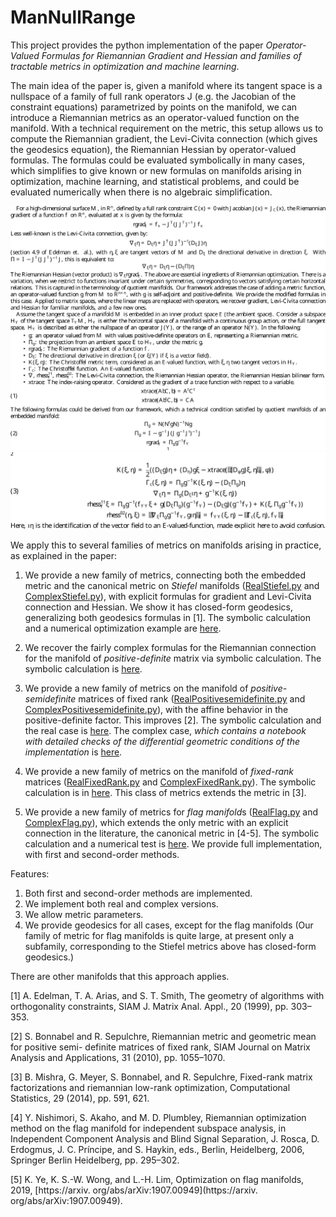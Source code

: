 # ManNullRange
This project provides the python implementation of the paper <em> Operator-Valued Formulas for Riemannian Gradient and Hessian and families of tractable metrics in optimization and machine learning</em>.

The main idea of the paper is, given a manifold where its tangent space is a nullspace of a family of full rank operators J (e.g. the Jacobian of the constraint equations) parametrized by points on the manifold, we can introduce a Riemannian metrics as an operator-valued function on the manifold. With a technical requirement on the metric, this setup allows us to compute the Riemannian gradient, the Levi-Civita connection (which gives the geodesics equation), the Riemannian Hessian by operator-valued formulas. The formulas could be evaluated symbolically in many cases, which simplifies to give known or new formulas on manifolds arising in optimization, machine learning, and statistical problems, and could be evaluated numerically when there is no algebraic simplification.

![formulas1](https://github.com/dnguyend/ManNullRange/blob/master/formulas-1.svg)
![formulas2](https://github.com/dnguyend/ManNullRange/blob/master/formulas-2.svg)

We apply this to several families of metrics on manifolds arising in practice, as explained in the paper:

1. We provide a new family of metrics, connecting both the embedded metric and the canonical metric on *Stiefel* manifolds ([RealStiefel.py](https://github.com/dnguyend/ManNullRange/blob/master/manifolds/RealStiefel.py) and [ComplexStiefel.py](https://github.com/dnguyend/ManNullRange/blob/master/manifolds/ComplexStiefel.py)), with explicit formulas for gradient and Levi-Civita connection and Hessian. We show it has closed-form geodesics, generalizing both geodesics formulas in [1]. The symbolic calculation and a numerical optimization example are [here](https://github.com/dnguyend/ManNullRange/blob/master/tests/stiefel_test.ipynb). 

2. We recover the fairly complex formulas for the Riemannian connection for the manifold of *positive-definite* matrix via symbolic calculation. The symbolic calculation is [here](https://github.com/dnguyend/ManNullRange/blob/master/colab/pd_symbolic.ipynb).

3. We provide a new family of metrics on the manifold of *positive-semidefinite* matrices of fixed rank ([RealPositivesemidefinite.py](https://github.com/dnguyend/ManNullRange/blob/master/manifolds/RealPositiveSemidefinite.py) and [ComplexPositivesemidefinite.py](https://github.com/dnguyend/ManNullRange/blob/master/manifolds/ComplexPositiveSemidefinite.py)), with the affine behavior in the positive-definite factor. This improves [2]. The symbolic calculation and the real case is [here](https://github.com/dnguyend/ManNullRange/blob/master/colab/psd_test.ipynb). The complex case, <em> which contains a notebook with detailed checks of the differential geometric conditions of the implementation</em> is [here](https://github.com/dnguyend/ManNullRange/blob/master/colab/complex_psd.ipynb).

4. We provide a new family of metrics on the manifold of *fixed-rank* matrices ([RealFixedRank.py]() and [ComplexFixedRank.py]()). The symbolic calculation is in [here](https://github.com/dnguyend/ManNullRange/blob/master/colab/fixedrank_test.ipynb). This class of metrics extends the metric in [3].

5. We provide a new family of metrics for *flag manifold*s ([RealFlag.py](https://github.com/dnguyend/ManNullRange/blob/master/manifolds/RealFlag.py) and [ComplexFlag.py](https://github.com/dnguyend/ManNullRange/blob/master/manifolds/ComplexFlag.py)), which extends the only metric with an explicit connection in the literature, the canonical metric in [4-5]. The symbolic calculation and a numerical test is [here](https://github.com/dnguyend/ManNullRange/blob/master/colab/flag_test.ipynb). We provide full implementation, with first and second-order methods.

Features:
1. Both first and second-order methods are implemented.
2. We implement both real and complex versions.
3. We allow metric parameters.
4. We provide geodesics for all cases, except for the flag manifolds (Our family of metric for flag manifolds is quite large, at present only a subfamily, corresponding to the Stiefel metrics above has closed-form geodesics.)

There are other manifolds that this approach applies.

[1] A. Edelman, T. A. Arias, and S. T. Smith, The geometry of algorithms with orthogonality
constraints, SIAM J. Matrix Anal. Appl., 20 (1999), pp. 303–353.

[2] S. Bonnabel and R. Sepulchre, Riemannian metric and geometric mean for positive semi-
definite matrices of fixed rank, SIAM Journal on Matrix Analysis and Applications, 31
(2010), pp. 1055–1070.

[3] B. Mishra, G. Meyer, S. Bonnabel, and R. Sepulchre, Fixed-rank matrix factorizations
and riemannian low-rank optimization, Computational Statistics, 29 (2014), pp. 591, 621.

[4] Y. Nishimori, S. Akaho, and M. D. Plumbley, Riemannian optimization method on the
flag manifold for independent subspace analysis, in Independent Component Analysis and
Blind Signal Separation, J. Rosca, D. Erdogmus, J. C. Príncipe, and S. Haykin, eds., Berlin,
Heidelberg, 2006, Springer Berlin Heidelberg, pp. 295–302.

[5] K. Ye, K. S.-W. Wong, and L.-H. Lim, Optimization on flag manifolds, 2019, [https://arxiv.
org/abs/arXiv:1907.00949](https://arxiv.
org/abs/arXiv:1907.00949).


